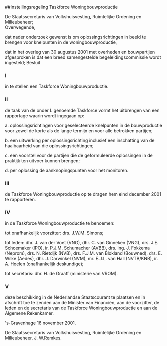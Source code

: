 <meta http-equiv='Content-Type' content='text/html; charset=utf-8' />

##Instellingsregeling Taskforce Woningbouwproductie

De Staatssecretaris van Volkshuisvesting, Ruimtelijke Ordening en Milieubeheer;  
Overwegende,

dat nader onderzoek gewenst is om oplossingsrichtingen in beeld te brengen voor knelpunten in de woningbouwproductie,

dat in het overleg van 30 augustus 2001 met overheden en bouwpartijen afgesproken is dat een breed samengestelde begeleidingscommissie wordt ingesteld;
Besluit    

### I  

in te stellen een Taskforce Woningbouwproductie.  

### II  

de taak van de onder I. genoemde Taskforce vormt het uitbrengen van een rapportage waarin wordt ingegaan op: 

a. oplossingsrichtingen voor geselecteerde knelpunten in de bouwproductie voor zowel de korte als de lange termijn en voor alle betrokken partijen;  

b. een uitwerking per oplossingsrichting inclusief een inschatting van de haalbaarheid van die oplossingsrichtingen;  

c. een voorstel voor de partijen die de geformuleerde oplossingen in de praktijk ten uitvoer kunnen brengen;  

d. per oplossing de aanknopingspunten voor het monitoren.    

### III  

de Taskforce Woningbouwproductie op te dragen hem eind december 2001 te rapporteren.  

### IV  

in de Taskforce Woningbouwproductie te benoemen: 

tot onafhankelijk voorzitter: drs. J.W.M. Simons;  

tot leden: dhr. J. van der Voet (VNG), dhr. C. van Ginneken (VNG), drs. J.E. Schoemaker (IPO), ir. P.J.M. Schumacher (AVBB), drs. ing. J. Fokkema (Neprom), drs. N. Rietdijk (NVB), drs. F.J.M. van Blokland (Bouwned), drs. E. Wilke (Aedes), dhr. J. Darwinkel (NVM), mr. E.J.L. van Hall (NVTB/KNB), ir. A. Hoelen (onafhankelijk deskundige);  

tot secretaris: dhr. H. de Graaff (ministerie van VROM).    

### V  

deze beschikking in de Nederlandse Staatscourant te plaatsen en in afschrift toe te zenden aan de Minister van Financiën, aan de voorzitter, de leden en de secretaris van de Taskforce Woningbouwproductie en aan de Algemene Rekenkamer.  

's-Gravenhage 
16 november 2001.    

De 
Staatssecretaris van Volkshuisvesting, Ruimtelijke Ordening en Milieubeheer,
J. W.Remkes.    
